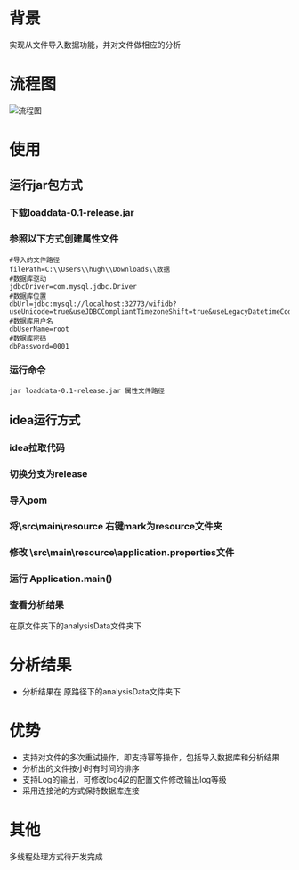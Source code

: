 # 背景
实现从文件导入数据功能，并对文件做相应的分析
# 流程图
![流程图](http://oo0ow3409.bkt.clouddn.com/%E6%96%87%E4%BB%B6%E6%89%B9%E9%87%8F%E5%AF%BC%E5%85%A5%E6%B5%81%E7%A8%8B%E5%9B%BE.png)
# 使用
## 运行jar包方式
### 下载loaddata-0.1-release.jar
### 参照以下方式创建属性文件
```text
#导入的文件路径
filePath=C:\\Users\\hugh\\Downloads\\数据
#数据库驱动
jdbcDriver=com.mysql.jdbc.Driver
#数据库位置
dbUrl=jdbc:mysql://localhost:32773/wifidb?useUnicode=true&useJDBCCompliantTimezoneShift=true&useLegacyDatetimeCode=false&serverTimezone=UTC"
#数据库用户名
dbUserName=root
#数据库密码
dbPassword=0001
```
### 运行命令
```shell
jar loaddata-0.1-release.jar 属性文件路径
```
## idea运行方式
### idea拉取代码
### 切换分支为release
### 导入pom
### 将\src\main\resource 右键mark为resource文件夹
### 修改 \src\main\resource\application.properties文件
### 运行 Application.main()
### 查看分析结果
在原文件夹下的analysisData文件夹下
# 分析结果
* 分析结果在 原路径下的analysisData文件夹下
# 优势
* 支持对文件的多次重试操作，即支持幂等操作，包括导入数据库和分析结果
* 分析出的文件按小时有时间的排序
* 支持Log的输出，可修改log4j2的配置文件修改输出log等级
* 采用连接池的方式保持数据库连接
# 其他
多线程处理方式待开发完成
